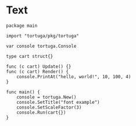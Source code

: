 # Text

<wasm-view height=400 width=530 src="font.wasm"></wasm-view>

```golang
package main

import "tortuga/pkg/tortuga"

var console tortuga.Console

type cart struct{}

func (c cart) Update() {}
func (c cart) Render() {
	console.PrintAt("hello, world!", 10, 100, 4)
}

func main() {
	console = tortuga.New()
	console.SetTitle("font example")
	console.SetScaleFactor(3)
	console.Run(cart{})
}
```

